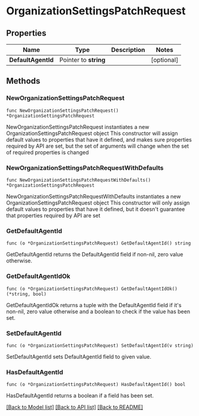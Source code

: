 # OrganizationSettingsPatchRequest

## Properties

Name | Type | Description | Notes
------------ | ------------- | ------------- | -------------
**DefaultAgentId** | Pointer to **string** |  | [optional] 

## Methods

### NewOrganizationSettingsPatchRequest

`func NewOrganizationSettingsPatchRequest() *OrganizationSettingsPatchRequest`

NewOrganizationSettingsPatchRequest instantiates a new OrganizationSettingsPatchRequest object
This constructor will assign default values to properties that have it defined,
and makes sure properties required by API are set, but the set of arguments
will change when the set of required properties is changed

### NewOrganizationSettingsPatchRequestWithDefaults

`func NewOrganizationSettingsPatchRequestWithDefaults() *OrganizationSettingsPatchRequest`

NewOrganizationSettingsPatchRequestWithDefaults instantiates a new OrganizationSettingsPatchRequest object
This constructor will only assign default values to properties that have it defined,
but it doesn't guarantee that properties required by API are set

### GetDefaultAgentId

`func (o *OrganizationSettingsPatchRequest) GetDefaultAgentId() string`

GetDefaultAgentId returns the DefaultAgentId field if non-nil, zero value otherwise.

### GetDefaultAgentIdOk

`func (o *OrganizationSettingsPatchRequest) GetDefaultAgentIdOk() (*string, bool)`

GetDefaultAgentIdOk returns a tuple with the DefaultAgentId field if it's non-nil, zero value otherwise
and a boolean to check if the value has been set.

### SetDefaultAgentId

`func (o *OrganizationSettingsPatchRequest) SetDefaultAgentId(v string)`

SetDefaultAgentId sets DefaultAgentId field to given value.

### HasDefaultAgentId

`func (o *OrganizationSettingsPatchRequest) HasDefaultAgentId() bool`

HasDefaultAgentId returns a boolean if a field has been set.


[[Back to Model list]](../README.md#documentation-for-models) [[Back to API list]](../README.md#documentation-for-api-endpoints) [[Back to README]](../README.md)



